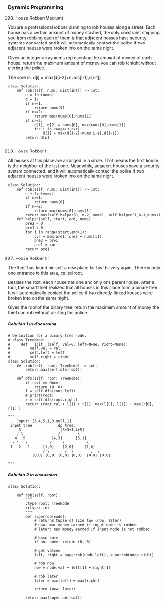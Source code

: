 ### Dynamic Programming
198. House Robber(Medium)

You are a professional robber planning to rob houses along a street. Each house has a certain amount of money stashed, the only constraint stopping you from robbing each of them is that adjacent houses have security systems connected and it will automatically contact the police if two adjacent houses were broken into on the same night.

Given an integer array nums representing the amount of money of each house, return the maximum amount of money you can rob tonight without alerting the police.

The core is: d[i] = max(d[i-2]+nums[i-1],d[i-1])
````
class Solution:
    def rob(self, nums: List[int]) -> int:
        n = len(nums)
        d = {}
        if n==1:
            return nums[0]
        if n==2:
            return max(nums[0],nums[1])
        if n>=3:
            d[1], d[2] = nums[0], max(nums[0],nums[1])
            for i in range(3,n+1):
                d[i] = max(d[i-2]+nums[i-1],d[i-1])
        return d[n]
                
 ````
 213. House Robber II
 
 All houses at this place are arranged in a circle. That means the first house is the neighbor of the last one. Meanwhile, adjacent houses have a security system connected, and it will automatically contact the police if two adjacent houses were broken into on the same night.
````
class Solution:
    def rob(self, nums: List[int]) -> int:
        n = len(nums)
        if n==1:
            return nums[0]
        if n==2:
            return max(nums[0],nums[1])
        return max(self.helper(0, n-2, nums), self.helper(1,n-1,nums))               
    def helper(self, start, end, nums):
        pre2 = 0
        pre1 = 0
        for i in range(start,end+1):
            cur = max(pre1, pre2 + nums[i])
            pre2 = pre1
            pre1 = cur    
        return pre1
````
337. House Robber III

The thief has found himself a new place for his thievery again. There is only one entrance to this area, called root.

Besides the root, each house has one and only one parent house. After a tour, the smart thief realized that all houses in this place form a binary tree. It will automatically contact the police if two directly-linked houses were broken into on the same night.

Given the root of the binary tree, return the maximum amount of money the thief can rob without alerting the police.

##### Solution 1 in discussion
````
# Definition for a binary tree node.
# class TreeNode:
#     def __init__(self, val=0, left=None, right=None):
#         self.val = val
#         self.left = left
#         self.right = right
class Solution:
    def rob(self, root: TreeNode) -> int:
        return max(self.dfs(root))
    
    def dfs(self, root: TreeNode):
        if root == None:
            return (0, 0)
        l = self.dfs(root.left)
        # print(root)
        r = self.dfs(root.right)
        return (root.val + l[1] + r[1], max(l[0], l[1]) + max(r[0], r[1]))

"""
    Input: [3,4,5,1,3,null,1]
 input tree            dp tree:
     3                  [3+3+1,4+5]
    / \                /        \
   4   5            [4,3]      [5,1]
  / \   \          /     \          \
 1   2   1      [1,0]    [2,0]     [1,0]
                / \       /  \        /  \
           [0,0] [0,0] [0,0] [0,0]  [0,0] [0,0]
    
"""   
````

##### Solution 2 in discussion

````
class Solution:
    
    def rob(self, root):
        """
        :type root: TreeNode
        :rtype: int
        """
        def superrob(node):
            # returns tuple of size two (now, later)
            # now: max money earned if input node is robbed
            # later: max money earned if input node is not robbed
            
            # base case
            if not node: return (0, 0)
            
            # get values
            left, right = superrob(node.left), superrob(node.right)
            
            # rob now
            now = node.val + left[1] + right[1]
            
            # rob later
            later = max(left) + max(right)
            
            return (now, later)
            
        return max(superrob(root))
